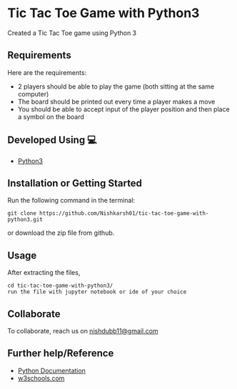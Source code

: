 # Tic Tac Toe Game with Python3
Created a Tic Tac Toe game using Python 3

## Requirements

Here are the requirements:

* 2 players should be able to play the game (both sitting at the same computer)
* The board should be printed out every time a player makes a move
* You should be able to accept input of the player position and then place a symbol on the board


## Developed Using 💻

+ [Python3](https://docs.python.org/)

## Installation or Getting Started

Run the following command in the terminal:

	git clone https://github.com/Nishkarsh01/tic-tac-toe-game-with-python3.git
or download the zip file from github.
    

## Usage
After extracting the files,

    cd tic-tac-toe-game-with-python3/
    run the file with jupyter notebook or ide of your choice

## Collaborate
To collaborate, reach us on [nishdubb11@gmail.com]()

## Further help/Reference

+ [Python Documentation](https://docs.python.org/)
+ [w3schools.com](https://www.w3schools.com/)

